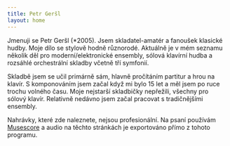 ```yaml
---
title: Petr Geršl
layout: home
---
```


Jmenuji se Petr Geršl (*2005). Jsem skladatel-amatér a fanoušek klasické hudby. Moje dílo se stylově hodně různorodé. Aktuálně je v mém seznamu několik děl pro moderní/elektronické ensembly, sólová klavírní hudba a rozsáhlé orchestrální skladby včetně tří symfonií.

Skladbě jsem se učil primárně sám, hlavně pročítáním partitur a hrou na klavír. S komponováním jsem začal když mi bylo 15 let a měl jsem po ruce trochu volného času. Moje nejstarší skladbičky nepřežili, všechny pro sólový klavír. Relativně nedávno jsem začal pracovat s tradičnějšími ensembly.

Nahrávky, které zde naleznete, nejsou profesionální. Na psaní používám [Musescore](https://musescore.org/) a audio na těchto stránkách je exportováno přímo z tohoto programu.